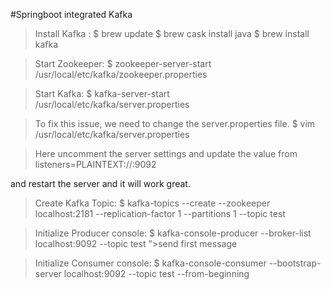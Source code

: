 #Springboot integrated Kafka

>Install Kafka :
$ brew update 
$ brew cask install java
$ brew install kafka

>Start Zookeeper:
$ zookeeper-server-start /usr/local/etc/kafka/zookeeper.properties

>Start Kafka:
$ kafka-server-start /usr/local/etc/kafka/server.properties

>To fix this issue, we need to change the server.properties file.
$ vim /usr/local/etc/kafka/server.properties

>Here uncomment the server settings and update the value from
listeners=PLAINTEXT://:9092

and restart the server and it will work great.

>Create Kafka Topic:
$ kafka-topics --create --zookeeper localhost:2181 --replication-factor 1 --partitions 1 --topic test

>Initialize Producer console:
$ kafka-console-producer --broker-list localhost:9092 --topic test
">send first message

>Initialize Consumer console:
$ kafka-console-consumer --bootstrap-server localhost:9092 --topic test --from-beginning
